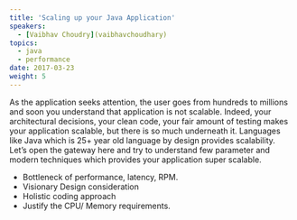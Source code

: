 ```yaml
---
title: 'Scaling up your Java Application'
speakers:
  - [Vaibhav Choudry](vaibhavchoudhary)
topics:
  - java
  - performance
date: 2017-03-23
weight: 5
---
```


As the application seeks attention, the user goes from hundreds to millions and soon you understand that application is not scalable. Indeed, your architectural decisions, your clean code, your fair amount of testing makes your application scalable, but there is so much underneath it. Languages like Java which is 25+ year old language by design provides scalability. Let’s open the gateway here and try to understand few parameter and modern techniques which provides your application super scalable.
- Bottleneck of performance, latency, RPM.
- Visionary Design consideration
- Holistic coding approach
- Justify the CPU/ Memory requirements.
